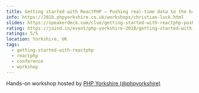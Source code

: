 ```yaml
---
title: Getting started with ReactPHP – Pushing real-time data to the browser
info: https://2018.phpyorkshire.co.uk/workshops/christian-luck.html
slides: https://speakerdeck.com/clue/getting-started-with-reactphp-pushing-real-time-data-to-the-browser-phpyorkshire
rating: https://joind.in/event/php-yorkshire-2018/getting-started-with-reactphp--pushing-real-time-data-to-the-browser
ratings: 5/5
location: Yorkshire, UK
tags:
  - getting-started-with-reactphp
  - reactphp
  - conference
  - workshop
---
```

Hands-on workshop hosted by <a href="https://www.phpyorkshire.co.uk/">PHP Yorkshire (@phpyorkshire)</a>
